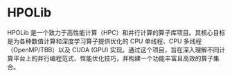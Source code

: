 # HPOLib
HPOLib 是一个致力于高性能计算（HPC）和并行计算的算子库项目。其核心目标是为各种数值计算和深度学习算子提供优化的 CPU 单线程、CPU 多线程（OpenMP/TBB）以及 CUDA (GPU) 实现。通过这个项目，旨在深入理解不同计算平台上的并行编程范式、性能优化技巧，并构建一个功能丰富且高效的算子集合。
